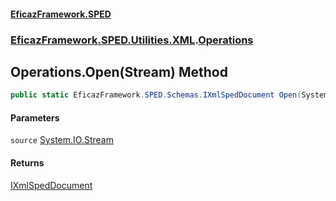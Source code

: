 #### [EficazFramework.SPED](EficazFrameworkSPED.md 'EficazFramework SPED')
### [EficazFramework.SPED.Utilities.XML](EficazFramework.SPED.Utilities.XML.md 'EficazFramework.SPED.Utilities.XML').[Operations](EficazFramework.SPED.Utilities.XML/Operations.md 'EficazFramework.SPED.Utilities.XML.Operations')

## Operations.Open(Stream) Method

```csharp
public static EficazFramework.SPED.Schemas.IXmlSpedDocument Open(System.IO.Stream source);
```
#### Parameters

<a name='EficazFramework.SPED.Utilities.XML.Operations.Open(System.IO.Stream).source'></a>

`source` [System.IO.Stream](https://docs.microsoft.com/en-us/dotnet/api/System.IO.Stream 'System.IO.Stream')

#### Returns
[IXmlSpedDocument](EficazFramework.SPED.Schemas.md#EficazFramework.SPED.Schemas.IXmlSpedDocument 'EficazFramework.SPED.Schemas.IXmlSpedDocument')